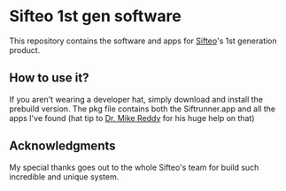 
# Sifteo 1st gen software

This repository contains the software and apps for [Sifteo](https://en.wikipedia.org/wiki/Sifteo_cubes)'s 1st generation product.


## How to use it?

If you aren't wearing a developer hat, simply download and install the prebuild version.
The pkg file contains both the Siftrunner.app and all the apps I've found (hat tip to [Dr. Mike Reddy](http://doctormikereddy.wordpress.com) for his huge help on that)


## Acknowledgments

My special thanks goes out to the whole Sifteo's team for build such incredible and unique system.

